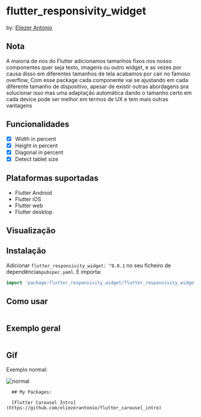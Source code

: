 
# flutter_responsivity_widget

 by: [Eliezer Antonio](https://github.com/eliezerantonio)

## Nota

A maioria de nos do Flutter adicionamos tamanhos fixos nos nosso componentes quer seja texto, imagens ou outro widget, e as vezes por causa disso em  diferentes tamanhos de tela acabamos por  cair no famoso overflow, Com esse  package cada componente vai se ajustando em cada diferente tamanho de dispositivo, apesar de existir outras abordagens pra solucionar isso mas uma adaptação automática dando o tamanho certo em cada device pode ser melhor em termos de UX  e tem mais outras vantagens

## Funcionalidades

- [X] Width in percent
- [X] Height in percent
- [X] Diagonal in percent
- [X] Detect tablet size

## Plataformas suportadas

- Flutter Android
- Flutter iOS
- Flutter web
- Flutter desktop

## Visualização

## Instalação

Adicionar `flutter_responsivity_widget: ^0.0.1` no seu  ficheiro de dependências`pubspec.yaml`. E importa:

```dart
import 'package:flutter_responsivity_widget/flutter_responsivity_widget.dart';;
```

## Como usar

```dart

  ```

## Exemplo geral

```dart

  ```  
  
## Gif

Exemplo normal:

![normal](https://github.com/eliezerantonio/flutter_carousel_intro/blob/main/gif/normal.gif)

```
  ## My Packages:
  
  [Flutter Carousel Intro](https://github.com/eliezerantonio/flutter_carousel_intro)

